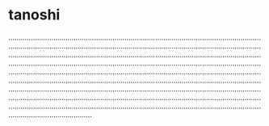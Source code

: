 # tanoshi
.....................................................................................................................................................................................................................................................................................................................................................................................................................................................................................................................................................................................................................................................................................................................................................................................................................................................................................................................................................................................................................................................................................................................................................................................................